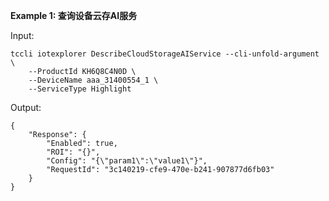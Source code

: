 **Example 1: 查询设备云存AI服务**



Input: 

```
tccli iotexplorer DescribeCloudStorageAIService --cli-unfold-argument  \
    --ProductId KH6Q8C4N0D \
    --DeviceName aaa_31400554_1 \
    --ServiceType Highlight
```

Output: 
```
{
    "Response": {
        "Enabled": true,
        "ROI": "{}",
        "Config": "{\"param1\":\"value1\"}",
        "RequestId": "3c140219-cfe9-470e-b241-907877d6fb03"
    }
}
```

